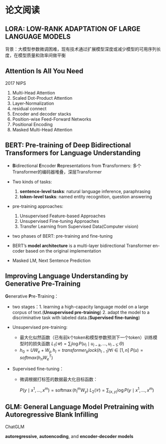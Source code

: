 # 论文阅读

## LORA: LOW-RANK ADAPTATION OF LARGE LANGUAGE MODELS

背景：大模型参数微调困难，现有技术通过扩展模型深度或减少模型的可用序列长度，在模型质量和效率间做平衡

## Attention Is All You Need

2017 NIPS

1. Multi-Head Attention
2. Scaled Dot-Product Attention
3. Layer-Normalization
4. residual connect
5. Encoder and decoder stacks
6. Position-wise Feed-Forward Networks
7. Positional Encoding
8. Masked Multi-Head Attention

## BERT: Pre-training of Deep Bidirectional Transformers for Language Understanding

* **B**idirectional **E**ncoder **R**epresentations from **T**ransformers: 多个Transformer的编码器堆叠，深层Transformer

* Two kinds of tasks:
  1. **sentence-level tasks**: natural language inference, paraphrasing
  2. **token-level tasks**: named entity recognition, question answering

* pre-training approaches:
  1. Unsupervised Feature-based Approaches
  2. Unsupervised Fine-tuning Approaches
  3. Transfer Learning from Supervised Data(Computer vision)

* two phases of BERT: pre-training and fine-tuning

* BERT’s **model architecture** is a multi-layer bidirectional Transformer en- coder based on the original implementation

* Masked LM, Next Sentence Prediction


## Improving Language Understanding by Generative Pre-Training

**G**enerative **P**re-**T**raining：

* two stages：1. learning a high-capacity language model on a large corpus of text.(**Unsupervised pre-training**) 2. adapt the model to a discriminative task with labeled data.(**Supervised fine-tuning**)

* Unsupervised pre-training:

  * 最大化似然函数（已有前k个token和模型参数预测下一个token）训练模型时的损失函数
    $L_{1}(\mathcal{U})=\sum_{i} \log P\left(u_{i} \mid u_{i-k}, \ldots, u_{i-1} ; \Theta\right)$
  * $h_0=UW_e+W_p$
    $h_l=transformer_block(h_{l-1})\forall i \in[1, n]$
    $P(u)=softmax(h_nW_e^T)$

* Supervised fine-tuning：

  * 微调根据打标签的数据最大化目标函数：

    $P\left(y \mid x^{1}, \ldots, x^{m}\right)=\operatorname{softmax}\left(h_{l}^{m} W_{y}\right)$
    $L_{2}(\mathcal{C})=\sum_{(x, y)} \log P\left(y \mid x^{1}, \ldots, x^{m}\right)$

## GLM: General Language Model Pretraining with Autoregressive Blank Infilling

ChatGLM

**autoregressive**, **autoencoding**, and **encoder-decoder models**